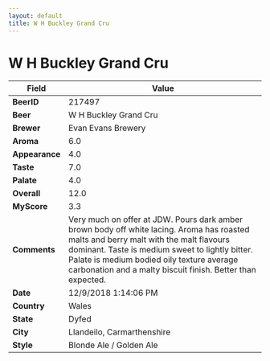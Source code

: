```yaml
---
layout: default
title: W H Buckley Grand Cru
---
```


# W H Buckley Grand Cru

| Field         | Value     |
|---------------|-----------|
| **BeerID** | 217497 |
| **Beer** | W H Buckley Grand Cru |
| **Brewer** | Evan Evans Brewery |
| **Aroma** | 6.0 |
| **Appearance** | 4.0 |
| **Taste** | 7.0 |
| **Palate** | 4.0 |
| **Overall** | 12.0 |
| **MyScore** | 3.3 |
| **Comments** | Very much on offer at JDW. Pours dark amber brown body off white lacing. Aroma has roasted malts and berry malt with the malt flavours dominant. Taste is medium sweet to lightly bitter. Palate is medium bodied oily texture average carbonation and a malty biscuit finish. Better than expected. |
| **Date** | 12/9/2018 1:14:06 PM |
| **Country** | Wales |
| **State** | Dyfed |
| **City** | Llandeilo, Carmarthenshire |
| **Style** | Blonde Ale / Golden Ale |

